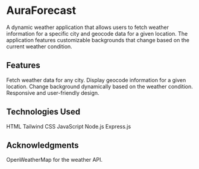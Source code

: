


# AuraForecast
A dynamic weather application that allows users to fetch weather information for a specific city and geocode data for a given location. The application features customizable backgrounds that change based on the current weather condition.

## Features
Fetch weather data for any city.
Display geocode information for a given location.
Change background dynamically based on the weather condition.
Responsive and user-friendly design.
## Technologies Used
HTML
Tailwind CSS
JavaScript
Node.js
Express.js

## Acknowledgments
OpenWeatherMap for the weather API.
